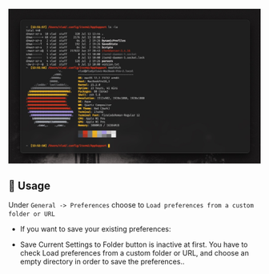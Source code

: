 ![image](assets/iTerm2.jpg)

## 🚀 Usage

Under `General -> Preferences` choose to `Load preferences from a custom folder or URL`

- If you want to save your existing preferences:

- Save Current Settings to Folder button is inactive at first.
You have to check Load preferences from a custom folder or URL,
and choose an empty directory in order to save the preferences..
